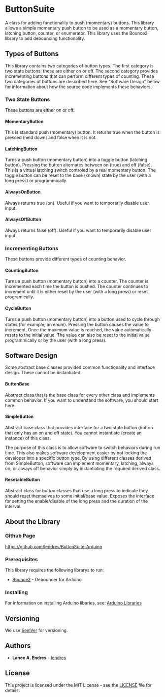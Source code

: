 # ButtonSuite

A class for adding functionality to push (momentary) buttons.  This library allows a simple momentary push button to be used as a momentary button, latching button, counter, or enumerator.  This library uses the Bounce2 library to add debouncing functionality.

## Types of Buttons
This library contains two categories of button types.  The first category is two state buttons; these are either on or off.  The second category provides incrementing buttons that can perform different types of counting.  These two categories of buttons are described here.  See "Software Design" below for information about how the source code implements these behaviors.

### Two State Buttons
These buttons are either on or off.

#### MomentaryButton
This is standard push (momentary) button.  It returns true when the button is pressed (held down) and false when it is not.

#### LatchingButton
Turns a push button (momentary button) into a toggle button (latching button).  Pressing the button alternates between on (true) and off (false).  This is a virtual latching switch controled by a real momentary button.  The toggle button can be reset to the base (known) state by the user (with a long press) or programmically.

#### AlwaysOnButton
Always returns true (on).  Useful if you want to temporarily disable user input.

#### AlwaysOffButton
Always returns false (off).  Useful if you want to temporarily disable user input.

### Incrementing Buttons
These buttons provide different types of counting behavior.

#### CountingButton
Turns a push button (momentary button) into a counter.  The counter is incremented each time the button is pushed.  The counter continues to increment until it is either reset by the user (with a long press) or reset programically.

#### CycleButton
Turns a push button (momentary button) into a button used to cycle through states (for example, an enum).  Pressing the button causes the value to increment.  Once the maximum value is reached, the value automatically resets to the initial value.  The value can also be reset to the initial value programmically or by the user (with a long press).

## Software Design
Some abstract base classes provided common functionality and interface design.  These cannot be instantiated.

#### ButtonBase
Abstract class that is the base class for every other class and implements common behavior.  If you want to understand the software, you should start here.

#### SimpleButton
Abstract base class that provides interface for a two state button (button that only has an on and off state).  You cannot instantiate (create an instance) of this class.

The purpose of this class is to allow software to switch behaviors during run time.  This also makes software development easier by not locking the developer into a specific button type.  By using different classes derived from SimpleButton, software can implement momentary, latching, always on, or always off behavior simply by instantiating the required derived class.

#### ResetableButton
Abstract class for button classes that use a long press to indicate they should reset themselves to some initial/base value.  Exposes the interface for setting the enable/disable of the long press and the duration of the interval.


## About the Library
### Github Page

https://github.com/lendres/ButtonSuite-Arduino


### Prerequisites

This library requires the following librarys to run:

* [Bounce2](https://github.com/thomasfredericks/Bounce2) - Debouncer for Arduino


### Installing

For information on installing Arduino libaries, see: [Arduino Libraries](http://www.arduino.cc/en/Guide/Libraries)


## Versioning

We use [SemVer](http://semver.org/) for versioning.

## Authors

* **Lance A. Endres** - [lendres](https://github.com/lendres)

## License

This project is licensed under the MIT License - see the [LICENSE](LICENSE) file for details.

